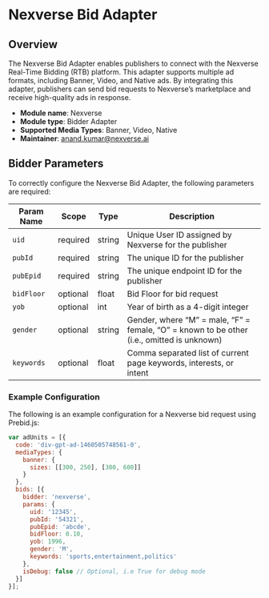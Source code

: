 # Nexverse Bid Adapter

## Overview
The Nexverse Bid Adapter enables publishers to connect with the Nexverse Real-Time Bidding (RTB) platform. This adapter supports multiple ad formats, including Banner, Video, and Native ads. By integrating this adapter, publishers can send bid requests to Nexverse’s marketplace and receive high-quality ads in response.

- **Module name**: Nexverse
- **Module type**: Bidder Adapter
- **Supported Media Types**: Banner, Video, Native
- **Maintainer**: anand.kumar@nexverse.ai

## Bidder Parameters
To correctly configure the Nexverse Bid Adapter, the following parameters are required:

| Param Name   | Scope    | Type   | Description                                         |
|--------------|----------|--------|-----------------------------------------------------|
| `uid`        | required | string | Unique User ID assigned by Nexverse for the publisher |
| `pubId`     | required | string | The unique ID for the publisher                     |
| `pubEpid`   | required | string | The unique endpoint ID for the publisher            |
| `bidFloor`  | optional | float  | Bid Floor for bid request                           |
| `yob`       | optional | int    | Year of birth as a 4-digit integer                  |
| `gender`    | optional | string | Gender, where “M” = male, “F” = female, “O” = known to be other (i.e., omitted is unknown) |
| `keywords`  | optional | float  | Comma separated list of current page keywords, interests, or intent |

### Example Configuration
The following is an example configuration for a Nexverse bid request using Prebid.js:

```javascript
var adUnits = [{
  code: 'div-gpt-ad-1460505748561-0',
  mediaTypes: {
    banner: {
      sizes: [[300, 250], [300, 600]]
    }
  },
  bids: [{
    bidder: 'nexverse',
    params: {
      uid: '12345',
      pubId: '54321',
      pubEpid: 'abcde',
      bidFloor: 0.10,
      yob: 1996,
      gender: 'M',
      keywords: 'sports,entertainment,politics'
    },
    isDebug: false // Optional, i.e True for debug mode
  }]
}];
```
